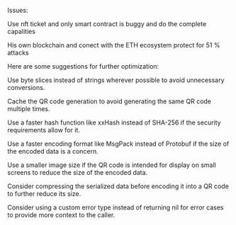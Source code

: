 

Issues:

Use nft ticket and only smart contract is buggy and do the complete capalities 

His own blockchain and conect with the ETH ecosystem protect for 51 % attacks 


Here are some suggestions for further optimization:

Use byte slices instead of strings wherever possible to avoid unnecessary conversions.

Cache the QR code generation to avoid generating the same QR code multiple times.

Use a faster hash function like xxHash instead of SHA-256 if the security requirements allow for it.

Use a faster encoding format like MsgPack instead of Protobuf if the size of the encoded data is a concern.

Use a smaller image size if the QR code is intended for display on small screens to reduce the size of the encoded data.

Consider compressing the serialized data before encoding it into a QR code to further reduce its size.

Consider using a custom error type instead of returning nil for error cases to provide more context to the caller.